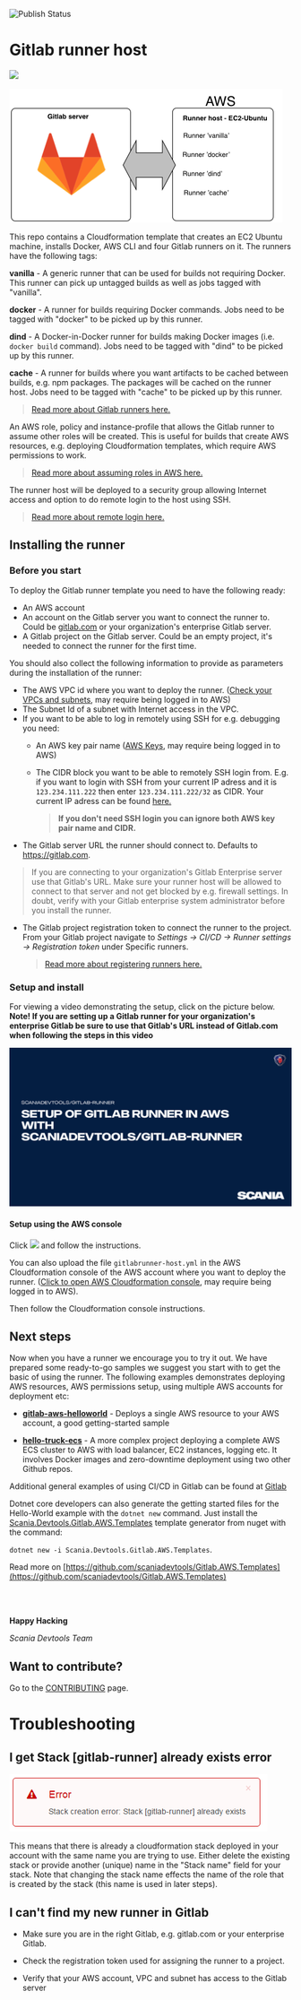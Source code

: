 ![Publish Status](https://codebuild.eu-west-1.amazonaws.com/badges?uuid=eyJlbmNyeXB0ZWREYXRhIjoid1hwTjBKdHB3Q3dBK1JtK3FKeDE4aTBwY01NZ09SclZHYlh1cFZhWmdUbXBqb0Z4bzlXalBxeTZUVUlUSjlJT3BEcHFtT0loK1AwOWpqQzZvMzhLcjlVPSIsIml2UGFyYW1ldGVyU3BlYyI6IkxDY0NDcHdwR0ZqSUc0ZFoiLCJtYXRlcmlhbFNldFNlcmlhbCI6MX0%3D&branch=master)

# Gitlab runner host

<a href="https://console.aws.amazon.com/cloudformation/home#/stacks/new?stackName=gitlab-runner&amp;templateURL=https://s3-eu-west-1.amazonaws.com/scaniadevtools-aws-templates/gitlabrunner-host.yml" target="_blank"><img src="https://cdn.rawgit.com/buildkite/cloudformation-launch-stack-button-svg/master/launch-stack.svg"></a>

![Gitlab](images/architecture.png)

This repo contains a Cloudformation template that creates an EC2 Ubuntu machine, installs Docker, AWS CLI and four Gitlab runners on it. The runners have the following tags:

**vanilla** - A generic runner that can be used for builds not requiring Docker. This runner can pick up untagged builds as well as jobs tagged with "vanilla".

**docker** - A runner for builds requiring Docker commands. Jobs need to be tagged with "docker" to be picked up by this runner.

**dind** - A Docker-in-Docker runner for builds making Docker images (i.e. `docker build` command). Jobs need to be tagged with "dind" to be picked up by this runner.

**cache** - A runner for builds where you want artifacts to be cached between builds, e.g. npm packages. The packages will be cached on the runner host.  Jobs need to be tagged with "cache" to be picked up by this runner.

> <a href="https://docs.gitlab.com/ee/ci/runners" target="_blank">Read more about Gitlab runners here.</a>

An AWS role, policy and instance-profile that allows the Gitlab runner to assume other roles will be created. This is useful for builds that create AWS resources, e.g. deploying Cloudformation templates, which require AWS permissions to work. 
> <a href="https://docs.aws.amazon.com/STS/latest/APIReference/API_AssumeRole.html" target="_blank">Read more about assuming roles in AWS here.</a>

The runner host will be deployed to a security group allowing Internet access and option to do remote login to the host using SSH. 
> <a href="https://docs.aws.amazon.com/AWSEC2/latest/UserGuide/authorizing-access-to-an-instance.html" target="_blank">Read more about remote login here.</a>

## Installing the runner

### Before you start

To deploy the Gitlab runner template you need to have the following ready:

- An AWS account
- An  account on the Gitlab server you want to connect the runner to. Could be [gitlab.com](https://gitlab.com/) or your organization's enterprise Gitlab server.
- A Gitlab project on the Gitlab server. Could be an empty project, it's needed to connect the runner for the first time. 


You should also collect the following information to provide as parameters during the installation of the runner:

- The AWS VPC id where you want to deploy the runner. (<a href="https://console.aws.amazon.com/vpc" target="_blank">Check your VPCs and subnets</a>, may require being logged in to AWS)
- The Subnet Id of a subnet with Internet access in the VPC. 
- If you want to be able to log in remotely using SSH for e.g. debugging you need:
  - An AWS key pair name (<a href="https://console.aws.amazon.com/ec2/v2/home#KeyPairs:sort=keyName" target="_blank">AWS Keys</a>, may require being logged in to AWS)

  - The CIDR block you want to be able to remotely SSH login from. E.g. if you want to login with SSH from your current IP adress and it is `123.234.111.222` then enter `123.234.111.222/32` as CIDR.
    Your current IP adress can be found <a href="http://checkip.amazonaws.com/" target="_blank">here.</a>

    > **If you don't need SSH login you can ignore both AWS key pair name and CIDR.**
- The Gitlab server URL the runner should connect to. Defaults to https://gitlab.com. 
> If you are connecting to your organization's Gitlab Enterprise server use that Gitlab's URL. Make sure your runner host will be allowed to connect to that server and not get blocked by e.g. firewall settings. In doubt, verify with your Gitlab enterprise system administrator before you install the runner.
- The Gitlab project registration token to connect the runner to the project.
  From your Gitlab project navigate to *Settings -> CI/CD -> Runner settings -> Registration token* under Specific runners.
  > <a href="https://docs.gitlab.com/ee/ci/runners/#registering-a-specific-runner-with-a-project-registration-token" target="_blank">Read more about registering runners here.</a> 


### Setup and install
For viewing a video demonstrating the setup, click on the picture below. __Note! If you are setting up a Gitlab runner for your organization's enterprise Gitlab be sure to use that Gitlab's URL instead of Gitlab.com when following the steps in this video__

[![Video demonstrating the setup](images/setup-video-thumbnail.png)](https://dreambroker.com/channel/idl7qm47/50uheexk)

#### Setup using the AWS console

Click   <a href="https://console.aws.amazon.com/cloudformation/home#/stacks/new?stackName=gitlab-runner&amp;templateURL=https://s3-eu-west-1.amazonaws.com/scaniadevtools-aws-templates/gitlabrunner-host.yml" target="_blank"><img src="https://cdn.rawgit.com/buildkite/cloudformation-launch-stack-button-svg/master/launch-stack.svg"></a> and follow the instructions.


You can also upload the file `gitlabrunner-host.yml` in the AWS Cloudformation console of the AWS account where you want to deploy the runner. (<a href="https://eu-west-1.console.aws.amazon.com/cloudformation/home#/stacks/new" target="_blank">Click to open AWS Cloudformation console</a>, may require being logged in to AWS).

Then follow the Cloudformation console instructions.



## Next steps
Now when you have a runner we encourage you to try it out. We have prepared some ready-to-go samples we suggest you start with to get the basic of using the runner. The following examples demonstrates deploying AWS resources, AWS permissions setup, using multiple AWS accounts for deployment etc:

* __[gitlab-aws-helloworld](https://github.com/scaniadevtools/gitlab-aws-helloworld)__ - Deploys a single AWS resource to your AWS account, a good getting-started sample

* __[hello-truck-ecs](https://github.com/scaniadevtools/hello-truck-ecs)__ - A more complex project deploying a complete AWS ECS cluster to AWS with load balancer, EC2 instances, logging etc. It involves Docker images and zero-downtime deployment using two other Github repos.

Additional general examples of using CI/CD in Gitlab can be found at [Gitlab](https://gitlab.com/gitlab-examples)

Dotnet core developers can also generate the getting started files for the Hello-World example with the `dotnet new` command. Just install the  [Scania.Devtools.Gitlab.AWS.Templates](https://www.nuget.org/packages/Scania.Devtools.Gitlab.AWS.Templates) template generator from nuget with the command:

`dotnet new -i Scania.Devtools.Gitlab.AWS.Templates`. 

Read more on [https://github.com/scaniadevtools/Gitlab.AWS.Templates](https://github.com/scaniadevtools/Gitlab.AWS.Templates) 

 <br>
 <br>
  
__Happy Hacking__

*Scania Devtools Team*

## Want to contribute?
Go to the <a href="CONTRIBUTING.md">CONTRIBUTING</a> page.


# Troubleshooting
## I get Stack [gitlab-runner] already exists error
![](images/gitlab-runner-exists.png)

This means that there is already a cloudformation stack deployed in your account with the same name you are trying to use. Either delete the existing stack or provide another (unique) name in the "Stack name" field for your stack. Note that changing the stack name effects the name of the role that is created by the stack (this name is used in later steps).

## I can't find my new runner in Gitlab

* Make sure you are in the right Gitlab, e.g. gitlab.com or your enterprise Gitlab.

* Check the registration token used for assigning the runner to a project.

* Verify that your AWS account, VPC and subnet has access to the Gitlab server


